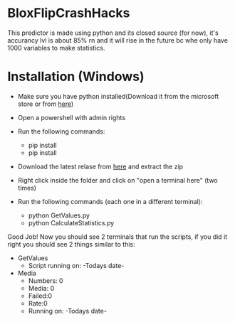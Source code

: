 # BloxFlipCrashHacks
This predictor is made using python and its closed source (for now),
it's accurancy lvl is about 85% rn and it will rise in the future bc whe only have 1000 variables to make statistics.

# Installation (Windows)
 
 - Make sure you have python installed(Download it from the microsoft store or from [here](https://www.python.org/downloads/))
 
 - Open a powershell with admin rights
 
 - Run the following commands:
   	- pip install 
   	- pip install 
 
 - Download the latest relase from [here](https://github.com/ItaPlayer104/BloxFlipCrashHacks) and extract the zip

 - Right click inside the folder and click on "open a terminal here" (two times)

 - Run the following commands (each one in a different terminal):
   	- python GetValues.py
   	- python CalculateStatistics.py
  
Good Job!
Now you should see 2 terminals that run the scripts, if you did it right you should see 2 things similar to this:

- GetValues
	- Script running on: -Todays date-
- Media
  	- Numbers: 0
  	- Media: 0
  	- Failed:0
  	- Rate:0
  	- Running on: -Todays date-
